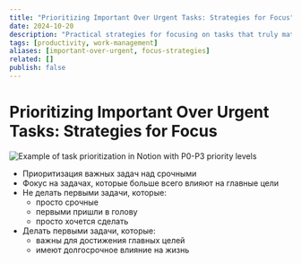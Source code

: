 ```yaml
---
title: "Prioritizing Important Over Urgent Tasks: Strategies for Focus"
date: 2024-10-20
description: "Practical strategies for focusing on tasks that truly matter. How to distinguish between important and merely urgent tasks to achieve meaningful long-term goals."
tags: [productivity, work-management]
aliases: [important-over-urgent, focus-strategies]
related: []
publish: false
---
```


# Prioritizing Important Over Urgent Tasks: Strategies for Focus

![Example of task prioritization in Notion with P0-P3 priority levels](/articles/assets/prioritizing-important-over-urgent-tasks/notion-task-priorities-example.webp)

- Приоритизация важных задач над срочными
- Фокус на задачах, которые больше всего влияют на главные цели
- Не делать первыми задачи, которые:
  - просто срочные
  - первыми пришли в голову
  - просто хочется сделать
- Делать первыми задачи, которые:
  - важны для достижения главных целей
  - имеют долгосрочное влияние на жизнь

